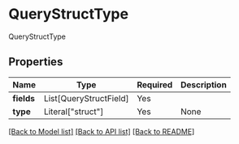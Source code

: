 # QueryStructType

QueryStructType

## Properties
| Name | Type | Required | Description |
| ------------ | ------------- | ------------- | ------------- |
**fields** | List[QueryStructField] | Yes |  |
**type** | Literal["struct"] | Yes | None |


[[Back to Model list]](../../README.md#models-v2-link) [[Back to API list]](../../README.md#documentation-for-api-endpoints) [[Back to README]](../../README.md)
